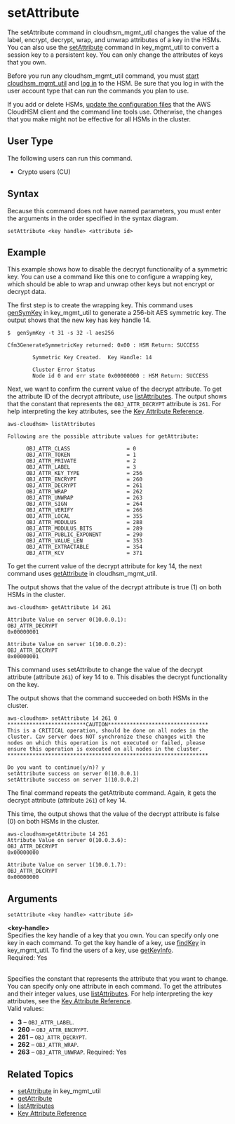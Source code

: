 # setAttribute<a name="cloudhsm_mgmt_util-setAttribute"></a>

The setAttribute command in cloudhsm\_mgmt\_util changes the value of the label, encrypt, decrypt, wrap, and unwrap attributes of a key in the HSMs\. You can also use the [setAttribute](key_mgmt_util-setAttribute.md) command in key\_mgmt\_util to convert a session key to a persistent key\. You can only change the attributes of keys that you own\.

Before you run any cloudhsm\_mgmt\_util command, you must [start cloudhsm\_mgmt\_util](cloudhsm_mgmt_util-getting-started.md#cloudhsm_mgmt_util-start) and [log in](cloudhsm_mgmt_util-getting-started.md#cloudhsm_mgmt_util-log-in) to the HSM\. Be sure that you log in with the user account type that can run the commands you plan to use\.

If you add or delete HSMs, [update the configuration files](cloudhsm_mgmt_util-getting-started.md#cloudhsm_mgmt_util-setup) that the AWS CloudHSM client and the command line tools use\. Otherwise, the changes that you make might not be effective for all HSMs in the cluster\.

## User Type<a name="setAttribute-userType"></a>

The following users can run this command\.
+ Crypto users \(CU\)

## Syntax<a name="chmu-setAttribute-syntax"></a>

Because this command does not have named parameters, you must enter the arguments in the order specified in the syntax diagram\.

```
setAttribute <key handle> <attribute id>
```

## Example<a name="chmu-setAttribute-examples"></a>

This example shows how to disable the decrypt functionality of a symmetric key\. You can use a command like this one to configure a wrapping key, which should be able to wrap and unwrap other keys but not encrypt or decrypt data\.

The first step is to create the wrapping key\. This command uses [genSymKey](key_mgmt_util-genSymKey.md) in key\_mgmt\_util to generate a 256\-bit AES symmetric key\. The output shows that the new key has key handle 14\.

```
$  genSymKey -t 31 -s 32 -l aes256

Cfm3GenerateSymmetricKey returned: 0x00 : HSM Return: SUCCESS

        Symmetric Key Created.  Key Handle: 14

        Cluster Error Status
        Node id 0 and err state 0x00000000 : HSM Return: SUCCESS
```

Next, we want to confirm the current value of the decrypt attribute\. To get the attribute ID of the decrypt attribute, use [listAttributes](cloudhsm_mgmt_util-listAttributes.md)\. The output shows that the constant that represents the `OBJ_ATTR_DECRYPT` attribute is `261`\. For help interpreting the key attributes, see the [Key Attribute Reference](key-attribute-table.md)\.

```
aws-cloudhsm> listAttributes

Following are the possible attribute values for getAttribute:

      OBJ_ATTR_CLASS                  = 0
      OBJ_ATTR_TOKEN                  = 1
      OBJ_ATTR_PRIVATE                = 2
      OBJ_ATTR_LABEL                  = 3
      OBJ_ATTR_KEY_TYPE               = 256
      OBJ_ATTR_ENCRYPT                = 260
      OBJ_ATTR_DECRYPT                = 261
      OBJ_ATTR_WRAP                   = 262
      OBJ_ATTR_UNWRAP                 = 263
      OBJ_ATTR_SIGN                   = 264
      OBJ_ATTR_VERIFY                 = 266
      OBJ_ATTR_LOCAL                  = 355
      OBJ_ATTR_MODULUS                = 288
      OBJ_ATTR_MODULUS_BITS           = 289
      OBJ_ATTR_PUBLIC_EXPONENT        = 290
      OBJ_ATTR_VALUE_LEN              = 353
      OBJ_ATTR_EXTRACTABLE            = 354
      OBJ_ATTR_KCV                    = 371
```

To get the current value of the decrypt attribute for key 14, the next command uses [getAttribute](cloudhsm_mgmt_util-getAttribute.md) in cloudhsm\_mgmt\_util\. 

The output shows that the value of the decrypt attribute is true \(1\) on both HSMs in the cluster\.

```
aws-cloudhsm> getAttribute 14 261
      
Attribute Value on server 0(10.0.0.1):
OBJ_ATTR_DECRYPT
0x00000001

Attribute Value on server 1(10.0.0.2):
OBJ_ATTR_DECRYPT
0x00000001
```

This command uses setAttribute to change the value of the decrypt attribute \(attribute `261`\) of key 14 to `0`\. This disables the decrypt functionality on the key\. 

The output shows that the command succeeded on both HSMs in the cluster\.

```
aws-cloudhsm> setAttribute 14 261 0
*************************CAUTION********************************
This is a CRITICAL operation, should be done on all nodes in the
cluster. Cav server does NOT synchronize these changes with the
nodes on which this operation is not executed or failed, please
ensure this operation is executed on all nodes in the cluster.
****************************************************************

Do you want to continue(y/n)? y
setAttribute success on server 0(10.0.0.1)
setAttribute success on server 1(10.0.0.2)
```

The final command repeats the getAttribute command\. Again, it gets the decrypt attribute \(attribute `261`\) of key 14\.

This time, the output shows that the value of the decrypt attribute is false \(0\) on both HSMs in the cluster\.

```
aws-cloudhsm>getAttribute 14 261
Attribute Value on server 0(10.0.3.6):
OBJ_ATTR_DECRYPT
0x00000000

Attribute Value on server 1(10.0.1.7):
OBJ_ATTR_DECRYPT
0x00000000
```

## Arguments<a name="chmu-setAttribute-parameters"></a>

```
setAttribute <key handle> <attribute id>
```

**<key\-handle>**  
Specifies the key handle of a key that you own\. You can specify only one key in each command\. To get the key handle of a key, use [findKey](key_mgmt_util-findKey.md) in key\_mgmt\_util\. To find the users of a key, use [getKeyInfo](cloudhsm_mgmt_util-getKeyInfo.md)\.  
Required: Yes

**<attribute id>**  
Specifies the constant that represents the attribute that you want to change\. You can specify only one attribute in each command\. To get the attributes and their integer values, use [listAttributes](key_mgmt_util-listAttributes.md)\. For help interpreting the key attributes, see the [Key Attribute Reference](key-attribute-table.md)\.  
Valid values:  
+ **3** – `OBJ_ATTR_LABEL`\.
+ **260** – `OBJ_ATTR_ENCRYPT`\.
+ **261** – `OBJ_ATTR_DECRYPT`\.
+ **262** – `OBJ_ATTR_WRAP`\.
+ **263** – `OBJ_ATTR_UNWRAP`\.
Required: Yes

## Related Topics<a name="chmu-setAttribute-seealso"></a>
+ [setAttribute](key_mgmt_util-setAttribute.md) in key\_mgmt\_util
+ [getAttribute](cloudhsm_mgmt_util-getAttribute.md)
+ [listAttributes](cloudhsm_mgmt_util-listAttributes.md)
+ [Key Attribute Reference](key-attribute-table.md)